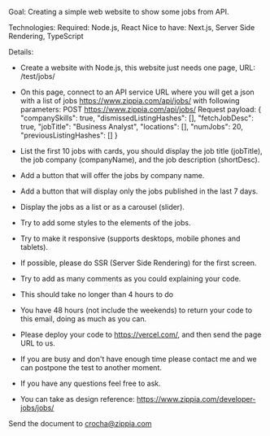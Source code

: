 Goal:
Creating a simple web website to show some jobs from API.

Technologies:
Required: Node.js, React
Nice to have: Next.js, Server Side Rendering, TypeScript

Details:
* Create a website with Node.js, this website just needs one page, URL: /test/jobs/
* On this page, connect to an API service URL where you will get a json with a list of jobs https://www.zippia.com/api/jobs/ with following parameters:
POST https://www.zippia.com/api/jobs/
Request payload:
{
"companySkills": true,
"dismissedListingHashes": [],
"fetchJobDesc": true,
"jobTitle": "Business Analyst",
"locations": [],
"numJobs": 20,
"previousListingHashes": []
}

* List the first 10 jobs with cards, you should display the job title (jobTitle), the job company (companyName), and the job description (shortDesc).
* Add a button that will offer the jobs by company name.
* Add a button that will display only the jobs published in the last 7 days.
* Display the jobs as a list or as a carousel (slider).
* Try to add some styles to the elements of the jobs.
* Try to make it responsive (supports desktops, mobile phones and tablets).
* If possible, please do SSR (Server Side Rendering) for the first screen.
* Try to add as many comments as you could explaining your code.
* This should take no longer than 4 hours to do
* You have 48 hours (not include the weekends) to return your code to this email, doing as much as you can.
* Please deploy your code to https://vercel.com/, and then send the page URL to us.
* If you are busy and don't have enough time please contact me and we can postpone the test to another moment.
* If you have any questions feel free to ask.
* You can take as design reference: https://www.zippia.com/developer-jobs/jobs/

Send the document to crocha@zippia.com